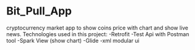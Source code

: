 # Bit_Pull_App
cryptocurrency market app to show coins price with chart and show live news. 
Technologies used in this project:
-Retrofit
-Test Api with Postman tool
-Spark View (show chart)
-Glide 
-xml modular ui 
